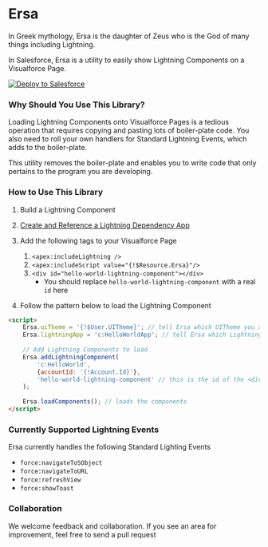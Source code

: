 # Ersa

In Greek mythology, Ersa is the daughter of Zeus who is the God of many things including Lightning.

In Salesforce, Ersa is a utility to easily show Lightning Components on a Visualforce Page. 

<a href="https://githubsfdeploy.herokuapp.com">
  <img alt="Deploy to Salesforce"
       src="https://raw.githubusercontent.com/afawcett/githubsfdeploy/master/deploy.png">
</a>

### Why Should You Use This Library?
Loading Lightning Components onto Visualforce Pages is a tedious operation that requires copying and pasting lots of boiler-plate code. You also need to roll your own handlers for Standard Lightning Events, which adds to the boiler-plate.

This utility removes the boiler-plate and enables you to write code that only pertains to the program you are developing.

### How to Use This Library
1. Build a Lightning Component
2. [Create and Reference a Lightning Dependency App](https://developer.salesforce.com/docs/atlas.en-us.lightning.meta/lightning/components_visualforce.htm)
3. Add the following tags to your Visualforce Page
   1. `<apex:includeLightning />`
   1. `<apex:includeScript value="{!$Resource.Ersa}"/>`
   1. `<div id="hello-world-lightning-component"></div>`
      * You should replace `hello-world-lightning-component` with a real `id` here
   
4. Follow the pattern below to load the Lightning Component 
```html
<script>
    Ersa.uiTheme = '{!$User.UITheme}'; // tell Ersa which UITheme you are running in
    Ersa.lightningApp = 'c:HelloWorldApp'; // tell Ersa which Lightning Dependency App you created
    
    // Add Lightning Components to load
    Ersa.addLightningComponent(
        'c:HelloWorld',
        {accountId: '{!Account.Id}'},
        'hello-world-lightning-component' // this is the id of the <div> you want the component put into
    );
    
    Ersa.loadComponents(); // loads the components
</script>
```

### Currently Supported Lightning Events
Ersa currently handles the following Standard Lighting Events
* `force:navigateToSObject`
* `force:navigateToURL`
* `force:refreshView`
* `force:showToast`

### Collaboration
We welcome feedback and collaboration. If you see an area for improvement, feel free to send a pull request